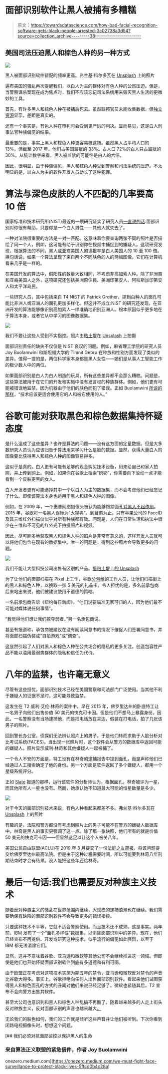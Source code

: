 # 面部识别软件让黑人被捕有多糟糕

> 原文：<https://towardsdatascience.com/how-bad-facial-recognition-software-gets-black-people-arrested-3c02738a3d54?source=collection_archive---------38----------------------->

## 美国司法压迫黑人和棕色人种的另一种方式

![](img/74167dbc63d74f3bb2285c1ec22d3a25.png)

黑人被面部识别软件错配的频率更高。弗兰基·科尔多瓦在 [Unsplash](https://unsplash.com/s/photos/black-lives-matter?utm_source=unsplash&utm_medium=referral&utm_content=creditCopyText) 上的照片

遍布美国的骚乱再次提醒我们，以白人为主的群体对有色人种的公然压迫。但是，当警察谋杀案现在成为焦点时，我们不应该忘记司法系统用来毁灭黑人生活的更微妙的工具。

首先，有许多黑人和棕色人种在被捕后死去。虽然联邦官员未能收集数据，但[独立资源](https://journalistsresource.org/studies/government/criminal-justice/deaths-police-custody-united-states/)显示，差距是真实的。

还有一个事实是，有色人种在审判时会受到更严厉的判决。显而易见，这是白人刑事法官种族偏见的结果。

最重要的是，事实上黑人和棕色人种更容易被逮捕。虽然黑人占平均人口的 13%，但截至 2017 年，他们占美国监狱的 33%。占人口 72%的白人只占监狱的 30%。从统计数字来看，黑人被监禁的可能性是白人的六倍。

因此，很明显，由于种族偏见，黑人和棕色人种受到警察和司法系统的压迫。不太明显的是，以白人为主的软件开发人员助长了这种犯罪。

# 算法与深色皮肤的人不匹配的几率要高 10 倍

国家标准和技术研究所(NIST)最近的一项研究证实了研究人员[一直说的话](https://nvlpubs.nist.gov/nistpubs/ir/2019/NIST.IR.8280.pdf):面部识别对你很有帮助，只要你是一个白人男性——其他人就失去了。

一种对法院很重要的方法是一对一匹配。这意味着你要查询两张不同的照片是否描绘了同一个人，例如，这可能有助于识别你在视频中捕捉到的嫌疑人。这项研究发现，根据算法的不同，黑人或亚裔美国人的误报率是白人美国人的 10 至 100 倍。换句话说，如果一个算法呈现了来自两个不同肤色的人的两幅图像，它们在计算机看来几乎是一样的。

在美国开发的算法中，假阳性的数量大致相同，不考虑非高加索人种。除了非洲裔和亚裔美国人之外，这项研究还包括美洲原住民、美洲印第安人、阿拉斯加印第安人和太平洋岛民。

一些研究人员，其中包括来自 T4 NIST 的 Patrick Grother，提到白种人的面孔可能比非洲人或亚洲人的面孔更加多样化。但这并不成立:NIST 的研究还发现，在亚洲开发的算法能够像识别高加索人一样准确地识别亚洲人。根本原因似乎更多地在于算法本身，或者它从中学习的图像数据集。

![](img/07c2a4f6aa1149444b2efc06be6e393f.png)

我们不要让这些人受到不实指控。照片由[粘土堤](https://unsplash.com/@claybanks?utm_source=unsplash&utm_medium=referral&utm_content=creditCopyText)在 [Unsplash](https://unsplash.com/s/photos/black-lives-matter?utm_source=unsplash&utm_medium=referral&utm_content=creditCopyText) 上拍摄

面部识别责任的缺失不仅仅是 NIST 哀叹的问题。例如，麻省理工学院的研究人员 Joy Buolamwini 和斯坦福大学的 Timnit Gebru 在种族和性别方面发现了类似的差异。值得一提的是，两位科学家本身都是黑人女性——她们是从事人工智能工作的极少数人中的两位。

如果面部识别是白人为白人制造的玩具，所有这些差异都不会那么糟糕。问题是，这些算法被用于在它们的开发和实施中没有发言权的种族群体。例如，他们更有可能被错误地监禁，因为机器由于他们的肤色而犯了错误。正如 Buolamwini [所说的那样](https://www.nytimes.com/2018/02/09/technology/facial-recognition-race-artificial-intelligence.html)，“技术应该更适合使用它的人和被它使用的人。”

# 谷歌可能对获取黑色和棕色数据集持怀疑态度

是什么造成了这些差异？也许是算法的问题——没有这方面的定量数据。但是大多数研究人员认为应该归咎于算法用来学习什么是脸的数据。显然，获得大量白人的图像要比获得黑人和棕色人种的图像容易得多。

这似乎是真的。白人更有可能有足够的现金购买技术设备，用来给自己和家人拍照，并上传到网上。例如，如果你在谷歌上搜索“奶奶”，你需要向下滚动一点才能看到一个皮肤更黑的女人。

白人开发者更有可能选择其中一个以白人为主的数据集，而不会考虑他们已经忘记了什么。即使该算法本身也适用于黑人和棕色人种的图像。

例如，在 2009 年，一个惠普网络摄像头被认为能够跟踪面孔[对黑人不起作用](https://www.wired.com/story/can-apples-iphone-x-beat-facial-recognitions-bias-problem/)。2015 年，谷歌将一名黑人误标为“大猩猩”。到目前为止，只有苹果公司的 FaceID 及其三维红外扫描仪似乎对所有种族都有效。问题是，人们在日常生活和执法中很少在三维和不可见的红外光下拍摄照片和视频。

因此，尽可能多地获取黑人和棕色人种的照片是非常有意义的，这样开发人员就可以将他们包含在现有的数据集中。唯一的问题是，得到这些照片会导致更多的问题。

![](img/fdd379e61eb7d0cddc40bc3f57196b19.png)

我们不能让大型科技公司出售有区别的产品。[摄粘土堤](https://unsplash.com/@claybanks?utm_source=unsplash&utm_medium=referral&utm_content=creditCopyText)上[的 Unsplash](https://unsplash.com/s/photos/black-lives-matter?utm_source=unsplash&utm_medium=referral&utm_content=creditCopyText)

为了让他们的面部扫描在 Pixel 上工作，谷歌[分包给](https://www.theguardian.com/technology/2019/oct/03/google-data-harvesting-facial-recognition-people-of-color)的工作人员，让他们扫描街上的黑人和棕色人种，以换取一张 5 美元的礼品卡。令人担忧的是，多名前承包商后来站出来说，他们被建议使用不道德的策略。

一名前承包商告诉《纽约每日新闻》，“他们说要瞄准无家可归的人，因为他们最不可能对媒体说任何事情”。

“我觉得他们想让我们掠夺弱者，”另一名承包商说。

甚至有报道称，承包商被建议在没有阅读同意书的情况下催促人们签署同意书，并将面部扫描伪装成“自拍游戏”或“调查”。

这显然引起了人们对黑人和棕色人种在公共场合的隐私的更多关注。创造包容性产品不能以滥用最弱势群体的隐私和信任为代价。

# 八年的监禁，也许毫无意义

尽管有这些担忧，面部识别技术已经在美国警察和司法部门广泛使用。当其他不利于嫌疑人的证据不足时，这可能导致监禁。

这发生在 T2 威利·艾伦·林奇的案件中。早在 2015 年，佛罗里达州的卧底特工让一名男子向他们出售价值 50 美元的快克可卡因。但是他们不想马上暴露身份。因此，一名警察没有当场逮捕他，而是把电话放在耳边，假装在打电话，拍了几张该男子的照片。

回到警长办公室，侦探们无法辨认照片上的男子。于是他们转而求助于人脸分析对比考试系统(FACES)。当出现一张照片时，这个软件会从警方的数据库中返回可能的嫌疑人。照片显示威利·林奇和其他嫌疑人一起被捕了。

一个令人不安的方面是，特工没有在林奇的逮捕报告中提到面孔，而是声称他们已经通过人工搜索确定了他的身份。另一个方面是软件返回了多个嫌疑人，都用一个星级系统评分。

正如 [Slate](https://slate.com/technology/2019/01/facial-recognition-arrest-transparency-willie-allen-lynch.html) 报道的那样，运行该软件的分析师认为，根据面孔，林奇被评为一星，而其他所有人一星也没有。然而，她承认她不知道最大可能的恒星数量是多少。

![](img/b9d24cbebe929231276d1936c6b33ea1.png)

对于今天的面部识别技术来说，有色人种看起来都差不多。弗兰基·科尔多瓦在 [Unsplash](https://unsplash.com/s/photos/black-lives-matter?utm_source=unsplash&utm_medium=referral&utm_content=creditCopyText) 上的照片

有趣的是，法院和警方都没有考虑到照片上的男子可能不在警方的嫌疑人数据库中。林奇是黑人的事实更强调了这一点。除了那一张快照，他们所有的就是价值 50 美元的快克可卡因——但显然这足以让这个人被关八年。

美国公民自由联盟(ACLU)在 2019 年 3 月提交了一份[法庭之友简报](https://www.aclu.org/blog/privacy-technology/surveillance-technologies/florida-using-facial-recognition-convict-people)，将该问题提交给佛罗里达州最高法院。但是由于这种过程需要时间，所以可能要到林奇八年刑期结束时才会有结果。没人能把这些年还给林奇。

# 最后一句话:我们也需要反对种族主义技术

随着反对种族主义的骚乱在世界范围内继续，大规模的逮捕浪潮也在继续。我们需要确保有缺陷的面部识别软件不会导致更多的错误指控。

只要这种技术不平等，它就不适合警察使用。而且技术还不成熟。这是事实。两年前，IBM 发布了一个“面孔多样性”数据集，以消除面部识别中的差异。现在，他们已经宣布不再提供、开发或研究这种技术。似乎流行的偏见如此强烈，以至于 IBM 都无法消除它们。

显然，这并不意味着谷歌、亚马逊和微软等其他公司不会继续推进这一领域。但即使是他们也开始怀疑面部识别软件到底有多道德和有利可图。

由于欧盟正在考虑对这项技术实施为期五年的禁令，亚马逊和微软反对禁令的声音比谷歌大得多。事实上，谷歌拒绝向任何人出售面部识别软件。看起来他们试图获得黑人和棕色面孔的方式的丑闻对他们来说已经足够了。微软也紧随其后，T2 宣布不会向警方出售其软件。

甚至大公司也意识到和黑人和棕色人种乱搞不再酷了。随着越来越多的人走上街头反对种族主义，反对面部识别的声音也越来越大[。](https://www.nytimes.com/2020/06/09/technology/facial-recognition-software.html)

无论我们的肤色如何，我们的工作就是倾听这些声音并让他们被听到。下次你看到闭路电视摄像头时，想想这个问题。

[](https://onezero.medium.com/we-must-fight-face-surveillance-to-protect-black-lives-5ffcd0b4c28a) [## 我们必须对抗面部监控以保护黑人的生命

### 来自算法正义联盟的紧急信件，作者 Joy Buolamwini

onezero.medium.com](https://onezero.medium.com/we-must-fight-face-surveillance-to-protect-black-lives-5ffcd0b4c28a)